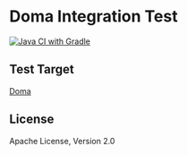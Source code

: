 Doma Integration Test 
=====================

[![Java CI with Gradle](https://github.com/domaframework/doma-it/workflows/Java%20CI%20with%20Gradle/badge.svg)](https://github.com/domaframework/doma-it/actions?query=workflow%3A%22Java+CI+with+Gradle%22)

Test Target
-------

[Doma](https://github.com/domaframework/doma)

License
-------

Apache License, Version 2.0

  [apt]: http://docs.oracle.com/javase/6/docs/technotes/guides/apt/index.html
